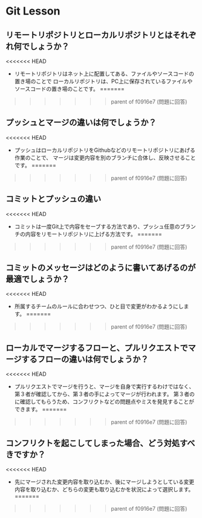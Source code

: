 # Git Lesson

## リモートリポジトリとローカルリポジトリとはそれぞれ何でしょうか？
<<<<<<< HEAD
- リモートリポジトリはネット上に配置してある、ファイルやソースコードの置き場のことで
ローカルリポジトリは、PC上に保存されているファイルやソースコードの置き場のことです。
=======

>>>>>>> parent of f0916e7 (問題に回答)



## プッシュとマージの違いは何でしょうか？
<<<<<<< HEAD
- プッシュはローカルリポジトリをGithubなどのリモートリポジトリにあげる作業のことで、
マージは変更内容を別のブランチに合体し、反映させることです。
=======
>>>>>>> parent of f0916e7 (問題に回答)



## コミットとプッシュの違い
<<<<<<< HEAD
- コミットは一度Git上で内容をセーブする方法であり、プッシュ任意のブランチの内容をリモートリポジトリに上げる方法です。
=======
>>>>>>> parent of f0916e7 (問題に回答)



## コミットのメッセージはどのように書いてあげるのが最適でしょうか？
<<<<<<< HEAD
- 所属するチームのルールに合わせつつ、ひと目で変更がわかるようにします。
=======
>>>>>>> parent of f0916e7 (問題に回答)



## ローカルでマージするフローと、プルリクエストでマージするフローの違いは何でしょうか？
<<<<<<< HEAD
- プルリクエストでマージを行うと、マージを自身で実行するわけではなく、第３者が確認してから、第３者の手によってマージが行われます。
第３者のに確認してもらうため、コンフリクトなどの問題点やミスを発見することができます。
=======
>>>>>>> parent of f0916e7 (問題に回答)



## コンフリクトを起こしてしまった場合、どう対処すべきですか？
<<<<<<< HEAD
- 先にマージされた変更内容を取り込むか、後にマージしようとしている変更内容を取り込むか、どちらの変更も取り込むかを状況によって選択します。
=======
>>>>>>> parent of f0916e7 (問題に回答)

